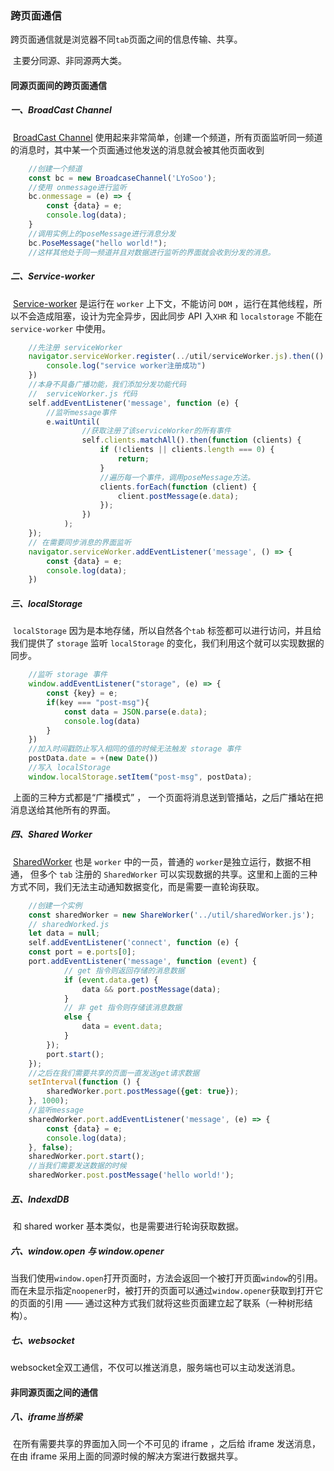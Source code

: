 ### 跨页面通信

​		跨页面通信就是浏览器不同`tab`页面之间的信息传输、共享。

​		主要分同源、非同源两大类。

#### 同源页面间的跨页面通信

##### 一、BroadCast Channel

​		[BroadCast Channel](https://developer.mozilla.org/zh-CN/docs/Web/API/BroadcastChannel/BroadcastChannel) 使用起来非常简单，创建一个频道，所有页面监听同一频道的消息时，其中某一个页面通过他发送的消息就会被其他页面收到

```javascript
	//创建一个频道
	const bc = new BroadcaseChannel('LYoSoo');
	//使用 onmessage进行监听
	bc.onmessage = (e) => {
        const {data} = e;
        console.log(data);
    }
    //调用实例上的poseMessage进行消息分发
    bc.PoseMessage("hello world!");
	//这样其他处于同一频道并且对数据进行监听的界面就会收到分发的消息。
```

##### 二、Service-worker

​		[Service-worker](https://developer.mozilla.org/zh-CN/docs/Web/API/Service_Worker_API) 是运行在 `worker` 上下文，不能访问 `DOM` ，运行在其他线程，所以不会造成阻塞，设计为完全异步，因此同步 API 入`XHR` 和 `localstorage` 不能在 `service-worker` 中使用。

```javascript
	//先注册 serviceWorker
	navigator.serviceWorker.register(../util/serviceWorker.js).then(() => {
        console.log("service worker注册成功")
    })
	//本身不具备广播功能，我们添加分发功能代码
	//  serviceWorker.js 代码
	self.addEventListener('message', function (e) {
        //监听message事件
        e.waitUntil(
            	//获取注册了该serviceWorker的所有事件
                self.clients.matchAll().then(function (clients) {
                    if (!clients || clients.length === 0) {
                        return;
                    }
                    //遍历每一个事件，调用poseMessage方法。
                    clients.forEach(function (client) {
                        client.postMessage(e.data);
                    });
                })
            );
    });
	// 在需要同步消息的界面监听
	navigator.serviceWorker.addEventListener('message', () => {
        const {data} = e;
        console.log(data);
    })
```

##### 三、localStorage

​		`localStorage` 因为是本地存储，所以自然各个`tab` 标签都可以进行访问，并且给我们提供了 `storage` 监听 `localStorage` 的变化，我们利用这个就可以实现数据的同步。

```javascript
	//监听 storage 事件
	window.addEventListener("storage", (e) => {
        const {key} = e;
        if(key === "post-msg"){
            const data = JSON.parse(e.data);
            console.log(data)
        }
    })
	//加入时间戳防止写入相同的值的时候无法触发 storage 事件
	postData.date = +(new Date())
	//写入 localStorage
	window.localStorage.setItem("post-msg", postData);
```

​		上面的三种方式都是“广播模式” ， 一个页面将消息送到管播站，之后广播站在把消息送给其他所有的界面。

##### 四、Shared Worker

​		[SharedWorker](https://developer.mozilla.org/zh-CN/docs/Web/API/SharedWorker) 也是 `worker` 中的一员，普通的 `worker`是独立运行，数据不相通， 但多个 `tab` 注册的 `SharedWorker` 可以实现数据的共享。这里和上面的三种方式不同，我们无法主动通知数据变化，而是需要一直轮询获取。

```javascript
	//创建一个实例
	const sharedWorker = new ShareWorker('../util/sharedWorker.js');
	// sharedWorked.js
	let data = null;
	self.addEventListener('connect', function (e) {
    const port = e.ports[0];
    port.addEventListener('message', function (event) {
            // get 指令则返回存储的消息数据
            if (event.data.get) {
                data && port.postMessage(data);
            }
            // 非 get 指令则存储该消息数据
            else {
                data = event.data;
            }
        });
        port.start();
    });
	//之后在我们需要共享的页面一直发送get请求数据
	setInterval(function () {
        sharedWorker.port.postMessage({get: true});
    }, 1000);
	//监听message
    sharedWorker.port.addEventListener('message', (e) => {
        const {data} = e;
        console.log(data);
    }, false);
    sharedWorker.port.start();
	//当我们需要发送数据的时候
	sharedWorker.post.postMessage('hello world!');
```

##### 五、IndexdDB	

​		和 shared worker 基本类似，也是需要进行轮询获取数据。

##### 六、window.open 与 window.opener

​		当我们使用`window.open`打开页面时，方法会返回一个被打开页面`window`的引用。而在未显示指定`noopener`时，被打开的页面可以通过`window.opener`获取到打开它的页面的引用 —— 通过这种方式我们就将这些页面建立起了联系（一种树形结构）。

##### 七、websocket

​		websocket全双工通信，不仅可以推送消息，服务端也可以主动发送消息。



####  非同源页面之间的通信

##### 八、iframe当桥梁

​		在所有需要共享的界面加入同一个不可见的 iframe ，之后给 iframe 发送消息，在由 iframe 采用上面的同源时候的解决方案进行数据共享。





​		